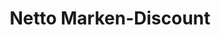 ---
title: "Netto Marken-Discount"
url: /weimar/netto-marken-discount-kastanienallee/
shop: Supermarkt
---